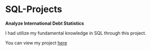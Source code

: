 # SQL-Projects

**Analyze International Debt Statistics**

I had utilize my fundamental knowledge in SQL through this project.

You can view my project [here](https://github.com/NabillaAizuddin/SQL-Projects/blob/6c063dc0fee70d9b984d30f965abf746339a2c90/notebook.ipynb)
